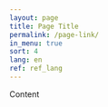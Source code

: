 ```yaml
---
layout: page
title: Page Title
permalink: /page-link/
in_menu: true
sort: 4
lang: en
ref: ref_lang
---
```


Content
